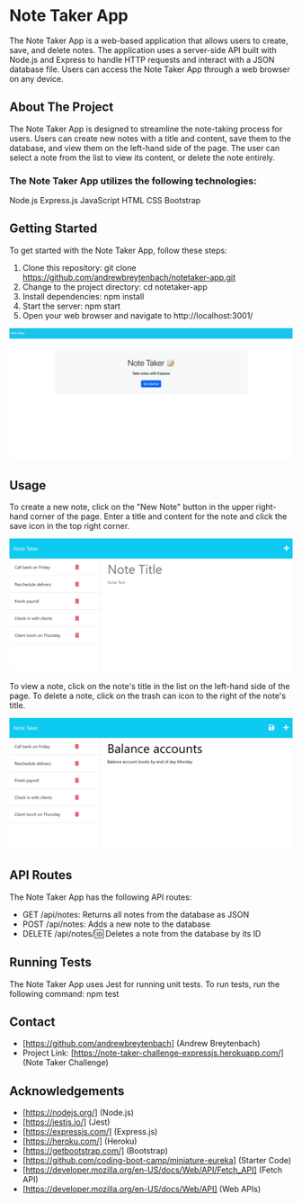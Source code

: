 # Note Taker App

The Note Taker App is a web-based application that allows users to create, save, and delete notes. The application uses a server-side API built with Node.js and Express to handle HTTP requests and interact with a JSON database file. Users can access the Note Taker App through a web browser on any device.

## About The Project

The Note Taker App is designed to streamline the note-taking process for users. Users can create new notes with a title and content, save them to the database, and view them on the left-hand side of the page. The user can select a note from the list to view its content, or delete the note entirely. 

### The Note Taker App utilizes the following technologies:

Node.js
Express.js
JavaScript
HTML
CSS
Bootstrap

## Getting Started

To get started with the Note Taker App, follow these steps:

1. Clone this repository: git clone https://github.com/andrewbreytenbach/notetaker-app.git
2. Change to the project directory: cd notetaker-app
3. Install dependencies: npm install
4. Start the server: npm start
5. Open your web browser and navigate to http://localhost:3001/

![Launch Page](/images/Screenshot%202023-04-11%20at%2015.14.20.png "Launch Page")

## Usage

To create a new note, click on the "New Note" button in the upper right-hand corner of the page. Enter a title and content for the note and click the save icon in the top right corner.

![New Note](/images/11-express-homework-demo-01.png "New Note")

To view a note, click on the note's title in the list on the left-hand side of the page. To delete a note, click on the trash can icon to the right of the note's title.

![View Notes](/images/11-express-homework-demo-02.png "View Notes")

## API Routes

The Note Taker App has the following API routes:

* GET /api/notes: Returns all notes from the database as JSON
* POST /api/notes: Adds a new note to the database
* DELETE /api/notes/:id: Deletes a note from the database by its ID

## Running Tests

The Note Taker App uses Jest for running unit tests. To run tests, run the following command: npm test

## Contact
* [https://github.com/andrewbreytenbach] (Andrew Breytenbach)
* Project Link: [https://note-taker-challenge-expressjs.herokuapp.com/] (Note Taker Challenge)

## Acknowledgements
* [https://nodejs.org/] (Node.js)
* [https://jestjs.io/] (Jest)
* [https://expressjs.com/] (Express.js)
* [https://heroku.com/] (Heroku)
* [https://getbootstrap.com/] (Bootstrap)
* [https://github.com/coding-boot-camp/miniature-eureka] (Starter Code)
* [https://developer.mozilla.org/en-US/docs/Web/API/Fetch_API] (Fetch API)
* [https://developer.mozilla.org/en-US/docs/Web/API] (Web APIs)




